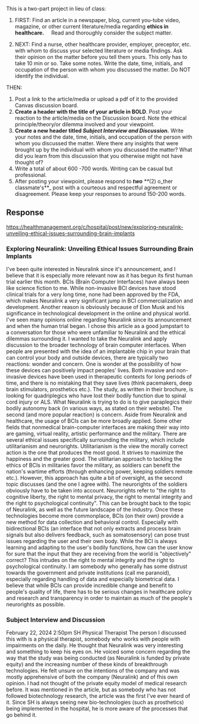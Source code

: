 This is a two-part project in lieu of class:
1. FIRST: Find an article in a newspaper, blog, current you-tube video, magazine, or other current literature/media regarding **ethics in healthcare.**     Read and thoroughly consider the subject matter.

2. NEXT: Find a nurse, other healthcare provider, employer, preceptor, etc. with whom to discuss your selected literature or media findings. Ask their opinion on the matter before you tell them yours. This only has to take 10 min or so. Take some notes. Write the date, time, initials, and occupation of the person with whom you discussed the matter. Do NOT identify the individual.

THEN: 
1. Post a link to the article/media or upload a pdf of it to the provided Canvas discussion board.
2. **Create a header with the title of your article in BOLD**. Post your reaction to the article/media on the Discussion board. Note the ethical principle/theory/or dilemma involved and your viewpoint.
3. **Create a new header titled _Subject Interview and Discussion._** Write your notes and the date, time, initials, and occupation of the person with whom you discussed the matter. Were there any insights that were brought up by the individual with whom you discussed the matter? What did you learn from this discussion that you otherwise might not have thought of? 
4. Write a total of about 600 -700 words. Writing can be casual but professional.
5. After posting your viewpoint, please respond to _**two**_ _**_(2) o_ther classmate's**_ post with a courteous and respectful agreement or disagreement. Please keep your responses to around 150-200 words.

## Response

https://healthmanagement.org/c/hospital/post/new/exploring-neuralink-unveiling-ethical-issues-surrounding-brain-implants
### Exploring Neuralink: Unveiling Ethical Issues Surrounding Brain Implants
I've been quite interested in Neuralink since it's announcement, and I believe that it is especially more relevant now as it has begun its first human trial earlier this month. BCIs (Brain Computer Interfaces) have always been like science fiction to me. While non-invasive BCI devices have stood clinical trials for a very long time, none had been approved by the FDA, which makes Neuralink a very significant jump in BCI commercialization and development. Another reason is obviously because of Elon Musk and his significance in technological development in the online and physical world. I've seen many opinions online regarding Neuralink since its announcement and when the human trial began. I chose this article as a good jumpstart to a conversation for those who were unfamiliar to Neuralink and the ethical dilemmas surrounding it. I wanted to take the Neuralink and apply discussion to the broader technology of brain computer interfaces. 
When people are presented with the idea of an implantable chip in your brain that can control your body and outside devices, there are typically two reactions: wonder and concern. 
One is wonder at the possibility of how these devices can positively impact peoples' lives. Both invasive and non-invasive devices have been used in therapeutic contexts for long periods of time, and there is no mistaking that they save lives (think pacemakers, deep brain stimulators, prosthetics etc.). The study, as written in their brochure, is looking for quadriplegics who have lost their bodily function due to spinal cord injury or ALS. What Neuralink is trying to do is to give paraplegics their bodily autonomy back (in various ways, as stated on their website). 
The second (and more popular reaction) is concern. Aside from Neuralink and healthcare, the usage of BCIs can be more broadly applied. Some other fields that nonmedical brain-computer interfaces are making their way into are gaming, virtual reality, artistic performance and the military. 
There are several ethical issues specifically surrounding the military, which include utilitarianism and neurorights. Utilitarianism is the view the morally correct action is the one that produces the most good. It strives to maximize the happiness and the greater good. The utilitarian approach to tackling the ethics of BCIs in militaries favor the military, as soldiers can benefit the nation's wartime efforts (through enhancing power, keeping soldiers remote etc.). However, this approach has quite a bit of oversight, as the second topic discusses (and the one I agree with).
The neurorights of the soldiers obviously have to be taken into account. Neurorights refer to "the right to cognitive liberty, the right to mental privacy, the right to mental integrity and the right to psychological continuity". This can be brought back to the topic of Neuralink, as well as the future landscape of the industry. Once these technologies become more commonplace, BCIs (on their own) provide a new method for data collection and behavioral control. Especially with bidirectional BCIs (an interface that not only extracts and process brain signals but also delivers feedback, such as somatosensory) can pose trust issues regarding the user and their own body. While the BCI is always learning and adapting to the user's bodily functions, how can the user know for sure that the input that they are receiving from the world is "objectively" correct? This intrudes on the right to mental integrity and the right to psychological continuity. I am somebody who generally has some distrust towards the government and private institutions (call me paranoid), especially regarding handling of data and especially biometrical data. I believe that while BCIs can provide incredible change and benefit to people's quality of life, there has to be serious changes in healthcare policy and research and transparency in order to maintain as much of the people's neurorights as possible. 
### Subject Interview and Discussion
February 22, 2024 2:50pm SH Physical Therapist
The person I discussed this with is a physical therapist, somebody who works with people with impairments on the daily. He thought that Neuralink was very interesting and something to keep his eyes on. He voiced some concern regarding the way that the study was being conducted (as Neuralink is funded by private equity) and the increasing number of these kinds of breakthrough technologies. He felt unsure on the intentions of the company and was mostly apprehensive of both the company (Neuralink) and of fhis own opinion. 
I had not thought of the private equity model of medical research before. It was mentioned in the article, but as somebody who has not followed biotechnology research, the article was the first I've ever heard of it. Since SH is always seeing new bio-technologies (such as prosthetics) being implemented in the hospital, he is more aware of the processes that go behind it.  
